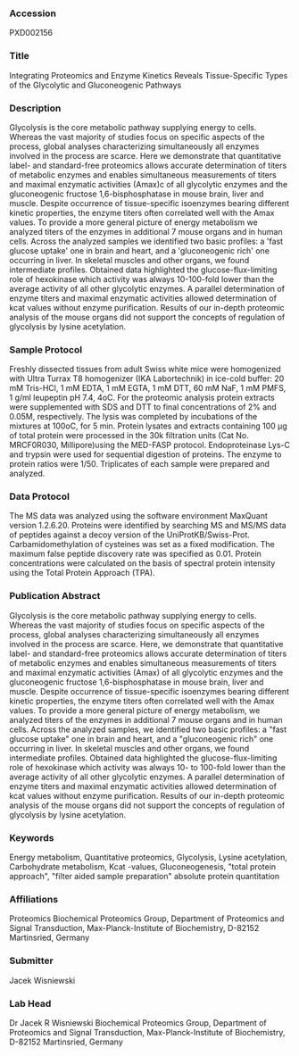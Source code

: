 ### Accession
PXD002156

### Title
Integrating Proteomics and Enzyme Kinetics Reveals Tissue-Specific Types of the Glycolytic and Gluconeogenic Pathways

### Description
Glycolysis is the core metabolic pathway supplying energy to cells. Whereas the vast majority of studies focus on specific aspects of the process, global analyses characterizing simultaneously all enzymes involved in the process are scarce. Here we demonstrate that quantitative label- and standard-free proteomics allows accurate determination of titers of metabolic enzymes and enables simultaneous measurements of titers and maximal enzymatic activities (Amax)c of all glycolytic enzymes and the gluconeogenic fructose 1,6-bisphosphatase in mouse brain, liver and muscle. Despite occurrence of tissue-specific isoenzymes bearing different kinetic properties, the enzyme titers often correlated well with the Amax values. To provide a more general picture of energy metabolism we analyzed titers of the enzymes in additional 7 mouse organs and in human cells. Across the analyzed samples we identified two basic profiles: a 'fast glucose uptake' one in brain and heart, and a 'gluconeogenic rich' one occurring in liver. In skeletal muscles and other organs, we found intermediate profiles. Obtained data highlighted the glucose-flux-limiting role of hexokinase which activity was always 10-100-fold lower than the average activity of all other glycolytic enzymes. A parallel determination of enzyme titers and maximal enzymatic activities allowed determination of kcat values without enzyme purification. Results of our in-depth proteomic analysis of the mouse organs did not support the concepts of regulation of glycolysis by lysine acetylation.

### Sample Protocol
Freshly dissected tissues from adult Swiss white mice were homogenized with Ultra Turrax T8 homogenizer (IKA Labortechnik) in ice-cold buffer: 20 mM Tris-HCl, 1 mM EDTA, 1 mM EGTA, 1 mM DTT, 60 mM NaF, 1 mM PMFS, 1  g/ml leupeptin pH 7.4, 4oC. For the proteomic analysis protein extracts were supplemented with SDS and DTT to final concentrations of 2% and 0.05M, respectively. The lysis was completed by incubations of the mixtures at 100oC, for 5 min.  Protein lysates and extracts containing 100 µg of total protein were processed in the 30k filtration units (Cat No. MRCF0R030, Millipore)using the MED-FASP protocol. Endoproteinase Lys-C and trypsin were used for sequential digestion of proteins. The enzyme to protein ratios were 1/50. Triplicates of each sample were prepared and analyzed.

### Data Protocol
The MS data was analyzed using the software environment MaxQuant version 1.2.6.20. Proteins were identified by searching MS and MS/MS data of peptides against a decoy version of the UniProtKB/Swiss-Prot. Carbamidomethylation of cysteines was set as a fixed modification. The maximum false peptide discovery rate was specified as 0.01. Protein concentrations were calculated on the basis of spectral protein intensity using the Total Protein Approach (TPA).

### Publication Abstract
Glycolysis is the core metabolic pathway supplying energy to cells. Whereas the vast majority of studies focus on specific aspects of the process, global analyses characterizing simultaneously all enzymes involved in the process are scarce. Here, we demonstrate that quantitative label- and standard-free proteomics allows accurate determination of titers of metabolic enzymes and enables simultaneous measurements of titers and maximal enzymatic activities (Amax) of all glycolytic enzymes and the gluconeogenic fructose 1,6-bisphosphatase in mouse brain, liver and muscle. Despite occurrence of tissue-specific isoenzymes bearing different kinetic properties, the enzyme titers often correlated well with the Amax values. To provide a more general picture of energy metabolism, we analyzed titers of the enzymes in additional 7 mouse organs and in human cells. Across the analyzed samples, we identified two basic profiles: a "fast glucose uptake" one in brain and heart, and a "gluconeogenic rich" one occurring in liver. In skeletal muscles and other organs, we found intermediate profiles. Obtained data highlighted the glucose-flux-limiting role of hexokinase which activity was always 10- to 100-fold lower than the average activity of all other glycolytic enzymes. A parallel determination of enzyme titers and maximal enzymatic activities allowed determination of kcat values without enzyme purification. Results of our in-depth proteomic analysis of the mouse organs did not support the concepts of regulation of glycolysis by lysine acetylation.

### Keywords
Energy metabolism, Quantitative proteomics, Glycolysis, Lysine acetylation, Carbohydrate metabolism, Kcat -values, Gluconeogenesis, "total protein approach", "filter aided sample preparation" absolute protein quantitation

### Affiliations
Proteomics
Biochemical Proteomics Group, Department of Proteomics and Signal Transduction, Max-Planck-Institute of Biochemistry, D-82152 Martinsried, Germany

### Submitter
Jacek Wisniewski

### Lab Head
Dr Jacek R Wisniewski
Biochemical Proteomics Group, Department of Proteomics and Signal Transduction, Max-Planck-Institute of Biochemistry, D-82152 Martinsried, Germany


